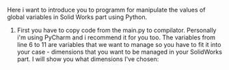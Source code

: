Here i want to introduce you to programm for manipulate the values of global variables in Solid Works part using Python.

1. First you have to copy code from the main.py to compilator. Personally i'm using PyCharm and i recommend it for you too.
   The variables from line 6 to 11 are variables that we want to manage so you have to fit it into your case - dimensions that you want to be managed in your SolidWorks part.
   I will show you what dimensions I've chosen:

   

   
